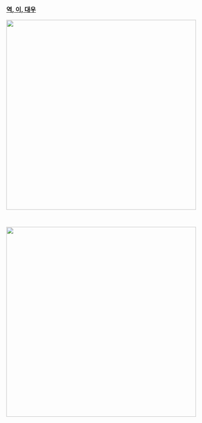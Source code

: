 ### [역, 이, 대우](https://www.youtube.com/watch?v=aSYQI4Ase9A)

<img src="https://github.com/andongmin94/cs/assets/110483588/63e7fc05-be7b-45aa-ae83-9f5af713b3cd" width=500px>

&nbsp;

<img src="https://github.com/andongmin94/cs/assets/110483588/58f6266f-2c71-4269-b2a2-2ae46dc7c735" width=500px>
